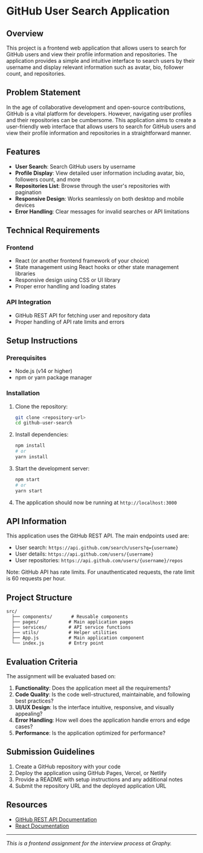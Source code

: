 # GitHub User Search Application

## Overview

This project is a frontend web application that allows users to search for GitHub users and view their profile information and repositories. The application provides a simple and intuitive interface to search users by their username and display relevant information such as avatar, bio, follower count, and repositories.

## Problem Statement

In the age of collaborative development and open-source contributions, GitHub is a vital platform for developers. However, navigating user profiles and their repositories can be cumbersome. This application aims to create a user-friendly web interface that allows users to search for GitHub users and view their profile information and repositories in a straightforward manner.

## Features

- **User Search**: Search GitHub users by username
- **Profile Display**: View detailed user information including avatar, bio, followers count, and more
- **Repositories List**: Browse through the user's repositories with pagination
- **Responsive Design**: Works seamlessly on both desktop and mobile devices
- **Error Handling**: Clear messages for invalid searches or API limitations

## Technical Requirements

### Frontend

- React (or another frontend framework of your choice)
- State management using React hooks or other state management libraries
- Responsive design using CSS or UI library
- Proper error handling and loading states

### API Integration

- GitHub REST API for fetching user and repository data
- Proper handling of API rate limits and errors

## Setup Instructions

### Prerequisites

- Node.js (v14 or higher)
- npm or yarn package manager

### Installation

1. Clone the repository:

   ```bash
   git clone <repository-url>
   cd github-user-search
   ```

2. Install dependencies:

   ```bash
   npm install
   # or
   yarn install
   ```

3. Start the development server:

   ```bash
   npm start
   # or
   yarn start
   ```

4. The application should now be running at `http://localhost:3000`

## API Information

This application uses the GitHub REST API. The main endpoints used are:

- User search: `https://api.github.com/search/users?q={username}`
- User details: `https://api.github.com/users/{username}`
- User repositories: `https://api.github.com/users/{username}/repos`

Note: GitHub API has rate limits. For unauthenticated requests, the rate limit is 60 requests per hour.

## Project Structure

```
src/
  ├── components/       # Reusable components
  ├── pages/           # Main application pages
  ├── services/        # API service functions
  ├── utils/           # Helper utilities
  ├── App.js           # Main application component
  └── index.js         # Entry point
```

## Evaluation Criteria

The assignment will be evaluated based on:

1. **Functionality**: Does the application meet all the requirements?
2. **Code Quality**: Is the code well-structured, maintainable, and following best practices?
3. **UI/UX Design**: Is the interface intuitive, responsive, and visually appealing?
4. **Error Handling**: How well does the application handle errors and edge cases?
5. **Performance**: Is the application optimized for performance?

## Submission Guidelines

1. Create a GitHub repository with your code
2. Deploy the application using GitHub Pages, Vercel, or Netlify
3. Provide a README with setup instructions and any additional notes
4. Submit the repository URL and the deployed application URL

## Resources

- [GitHub REST API Documentation](https://docs.github.com/en/rest)
- [React Documentation](https://reactjs.org/docs/getting-started.html)

---

_This is a frontend assignment for the interview process at Graphy._
